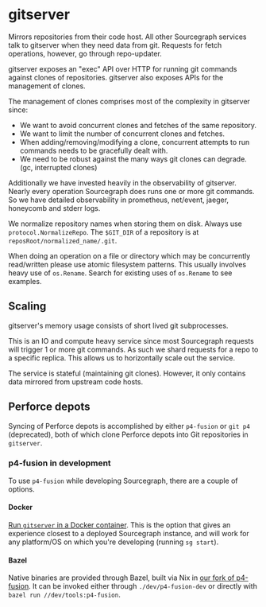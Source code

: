 # gitserver

Mirrors repositories from their code host. All other Sourcegraph services talk to gitserver when they need data from git. Requests for fetch operations, however, go through repo-updater.

gitserver exposes an "exec" API over HTTP for running git commands against
clones of repositories. gitserver also exposes APIs for the management of
clones.

The management of clones comprises most of the complexity in gitserver since:

- We want to avoid concurrent clones and fetches of the same repository.
- We want to limit the number of concurrent clones and fetches.
- When adding/removing/modifying a clone, concurrent attempts to run commands
  needs to be gracefully dealt with.
- We need to be robust against the many ways git clones can degrade. (gc,
  interrupted clones)

Additionally we have invested heavily in the observability of
gitserver. Nearly every operation Sourcegraph does runs one or more git
commands. So we have detailed observability in prometheus, net/event,
jaeger, honeycomb and stderr logs.

We normalize repository names when storing them on disk. Always use
`protocol.NormalizeRepo`. The `$GIT_DIR` of a repository is at
`reposRoot/normalized_name/.git`.

When doing an operation on a file or directory which may be concurrently
read/written please use atomic filesystem patterns. This usually involves
heavy use of `os.Rename`. Search for existing uses of `os.Rename` to see
examples.

## Scaling

gitserver's memory usage consists of short lived git subprocesses.

This is an IO and compute heavy service since most Sourcegraph requests will trigger 1 or more git commands. As such we shard requests for a repo to a specific replica. This allows us to horizontally scale out the service.

The service is stateful (maintaining git clones). However, it only contains data mirrored from upstream code hosts.

## Perforce depots

Syncing of Perforce depots is accomplished by either `p4-fusion` or `git p4` (deprecated), both of which clone Perforce depots into Git repositories in `gitserver`.

### p4-fusion in development

To use `p4-fusion` while developing Sourcegraph, there are a couple of options.

#### Docker

[Run `gitserver` in a Docker container](https://sourcegraph.com/github.com/khulnasoft/khulnasoft/-/blob/doc/dev/background-information/sg/index.md#run-gitserver-in-a-docker-container). This is the option that gives an experience closest to a deployed Sourcegraph instance, and will work for any platform/OS on which you're developing (running `sg start`).

#### Bazel

Native binaries are provided through Bazel, built via Nix in [our fork of p4-fusion](https://github.com/sourcegraph/p4-fusion/actions/workflows/nix-build-and-upload.yaml). It can be invoked either through `./dev/p4-fusion-dev` or directly with `bazel run //dev/tools:p4-fusion`.
